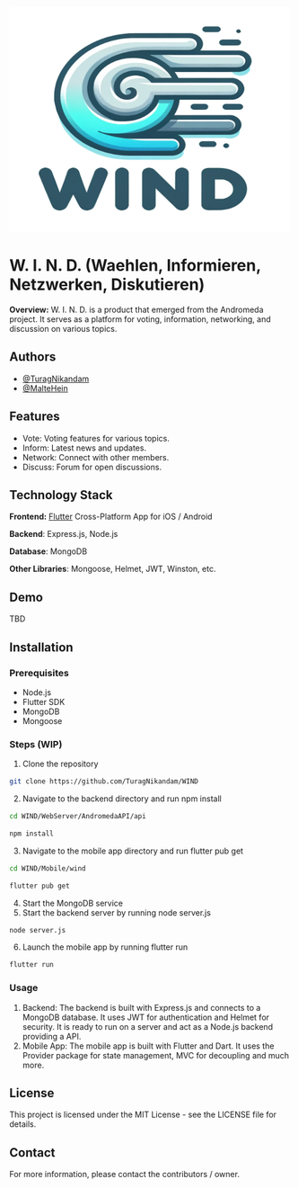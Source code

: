 <img src="Media/WIND_LOGO.png" width="500" height="400">

# W. I. N. D. (Waehlen, Informieren, Netzwerken, Diskutieren)

**Overview:**
W. I. N. D. is a product that emerged from the Andromeda project. It serves as a platform for voting, information, networking, and discussion on various topics.

## Authors
- [@TuragNikandam](https://www.github.com/TuragNikandam)
- [@MalteHein](https://www.github.com/MalteHein)

## Features
- Vote: Voting features for various topics.
- Inform: Latest news and updates.
- Network: Connect with other members.
- Discuss: Forum for open discussions.

## Technology Stack
**Frontend:** [Flutter](https://flutter.dev/) Cross-Platform App for iOS / Android

**Backend**: Express.js, Node.js

**Database**: MongoDB

**Other Libraries**: Mongoose, Helmet, JWT, Winston, etc.

## Demo
TBD

## Installation

### Prerequisites
- Node.js
- Flutter SDK
- MongoDB
- Mongoose

### Steps (WIP)
1. Clone the repository
```bash
git clone https://github.com/TuragNikandam/WIND
```
2. Navigate to the backend directory and run npm install
```bash
cd WIND/WebServer/AndromedaAPI/api
```
```bash
npm install
```
3. Navigate to the mobile app directory and run flutter pub get
```bash
cd WIND/Mobile/wind
```
```bash
flutter pub get
```
4. Start the MongoDB service
5. Start the backend server by running node server.js
```bash
node server.js
```
6. Launch the mobile app by running flutter run
```bash
flutter run
```

### Usage
1. Backend: The backend is built with Express.js and connects to a MongoDB database. It uses JWT for authentication and Helmet for security. It is ready to run on a server and act as a Node.js backend providing a API. 
2. Mobile App: The mobile app is built with Flutter and Dart. It uses the Provider package for state management, MVC for decoupling and much more. 

## License
This project is licensed under the MIT License - see the LICENSE file for details.

## Contact
For more information, please contact the contributors / owner.